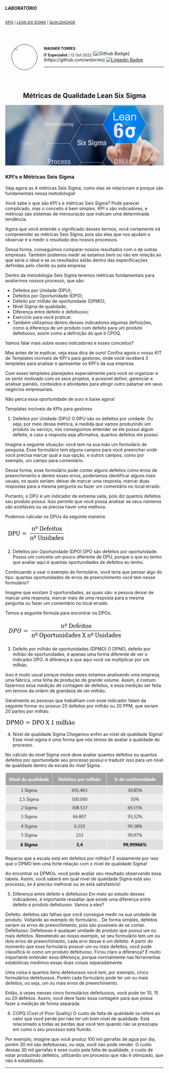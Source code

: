 ##### LABORATÓRIO<!--Obrigatorio-->
<SUB>[KPIS](#) | [LEAN SIX SIGMA](#) | [QUALIDADADE](#) </SUB>

<br />
<br />


<div class="social social-user" align="right" width-full border color-bg-default>


<div class="avatar avatar-user width-full border color-bg-default">
<img align="left" width="80" height="80" style="border-radius: 65px" 
border="1" hspace="20" src="https://avatars.githubusercontent.com/u/44095306?v=4">
</div>

<div class="nome nome-user" align="left"> 

<sub><strong>WAGNER TORRES<br/>IT Especialist</strong> | 12 Out 2022</sub> 
[![Github Badge](https://img.shields.io/badge/-Github-000?style=flat-square&logo=Github&logoColor=white&link=(https://github.com/wstorres))](https://github.com/wstorres) [![Linkedin Badge](https://img.shields.io/badge/-LinkedIn-blue?style=flat-square&logo=Linkedin&logoColor=white&link=https://www.linkedin.com/in/wstorres/)](https://www.linkedin.com/in/wstorres/)

</div>
</div>

---

<br />
<br />


<h2 align="center"> Métricas de Qualidade Lean Six Sigma </h2>

<img src="./img/six-sigma.jpg" aling="center">


### KPI’s e Métricas Seis Sigma

Veja agora as 4 métricas Seis Sigma, como elas se relacionam e porque são fundamentais nessa metodologia!


Você sabe o que são KPI´s e métricas Seis Sigma? Pode parecer complicado, mas o conceito é bem simples. KPI´s são indicadores, e métricas são sistemas de mensuração que indicam uma determinada tendência.

Agora que você entende o significado desses termos, você certamente irá compreender as métricas Seis Sigma, pois são elas que nos ajudam a observar e a medir o resultado dos nossos processos.

Dessa forma, conseguimos comparar nossos resultados com o de outras empresas. Também podemos medir se estamos bem ou não em relação ao que seria o ideal e se os resultados estão dentro das especificações definidas pelo cliente ou pela empresa.

Dentro da metodologia Seis Sigma teremos métricas fundamentais para avaliarmos nossos processo, que são:

- Defeitos por Unidade (DPU);
- Defeitos por Oportunidade (DPO);
- Defeito por milhão de oportunidade (DPMO);
- Nível Sigma de qualidade;
- Diferença entre defeito e defeituoso;
- Exercício para você praticar.
- Também utilizamos dentro desses indicadores algumas definições, como a diferença de um produto com defeito para um produto defeituoso, assim como a definição do que é CPOQ.

Vamos falar mais sobre esses indicadores e esses conceitos?

Mas antes de te explicar, veja essa dica de ouro!
Confira agora o nosso KIT de Templates incríveis de KPI's para gestores, onde você receberá 3 templates para analisar e apresentar os KPI's da sua empresa.

Com esses templates planejados especialmente para você se organizar e se sentir motivado com os seus projetos, é possível definir, gerenciar e analisar painéis, conteúdos e atividades para atingir outro patamar em seus negócios empresariais.

Não perca essa oportunidade de ouro e baixe agora!

Templates incriveis de KPIs para gestores

1. Defeitos por Unidade (DPU)
O DPU são os defeitos por unidade. Ou seja, por meio dessa métrica, à medida que vamos produzindo um produto ou serviço, nós conseguimos entender se ele possui algum defeito, e caso a resposta seja afirmativa, quantos defeitos ele possui.

Imagine a seguinte situação: você tem na sua mão um formulário de pesquisa. Esse formulário tem alguns campos para você preencher onde você precisa marcar qual a sua opção, e outros campos, como por exemplo, um campo para comentário.

Dessa forma, esse formulário pode conter alguns defeitos como erros de preenchimento e dentre esses erros, poderíamos identificar alguns mais usuais, os quais seriam: deixar de marcar uma resposta, marcar duas respostas para a mesma pergunta ou fazer um comentário no local errado.

Portanto, o DPU é um indicador de extrema valia, pois diz quantos defeitos seu produto possui. Isso permite que você possa analisar se seus números são aceitáveis ou se precisa haver uma melhora.

Podemos calcular os DPUs da seguinte maneira:

<img src="./img/calculo-dpu.png" aling-item="center">

2. Defeitos por Oportunidade (DPO)
DPO são defeitos por oportunidade. Possui um conceito um pouco diferente de DPU, porque o que eu tenho que avaliar aqui é quantas oportunidades de defeitos eu tenho.

Continuando a usar o exemplo do formulário, você teria que pensar algo do tipo: quantas oportunidades de erros de preenchimento você tem nesse formulário?

Imagine que existam 3 oportunidades, as quais são: a pessoa deixar de marcar uma resposta, marcar mais de uma resposta para a mesma pergunta ou fazer um comentário no local errado.

Temos a seguinte fórmula para encontrar os DPOs:

<img src="./img/calculo-dpo.png">

3. Defeito por milhão de oportunidades (DPMO)
O DPMO, defeito por milhão de oportunidades, é apenas uma forma diferente de ver o indicador DPO. A diferença é que aqui você vai multiplicar por um milhão.

Isso é muito usual porque muitas vezes estamos analisando uma empresa, uma fábrica, uma linha de produção de grande volume. Assim, é comum fazermos essa medição de contagem de defeitos, e essa medição ser feita em termos da ordem de grandeza de um milhão.

Geralmente as pessoas que trabalham com esse indicador falam da seguinte forma: eu possuo 20 defeitos por milhão ou 20 PPM, que seriam 20 partes por milhão.

<img src="./img/calculo-dpmo.png">

4. Nível de qualidade Sigma
Chegamos enfim ao nível de qualidade Sigma! Esse nível sigma é uma forma que nós temos de avaliar a qualidade do processo.

No cálculo do nível Sigma você deve avaliar quantos defeitos ou quantos defeitos por oportunidade seu processo possui e traduzir isso para um nível de qualidade dentro da escala do nível Sigma.

<img src="./img/niveis-sigma.png">


Reparou que a escala está em defeitos por milhão? É exatamente por isso que o DPMO tem uma forte relação com o nível de qualidade Sigma!

Ao encontrar os DPMOs, você pode avaliar seu resultado observando essa tabela. Assim, você saberá em qual nível de qualidade Sigma está seu processo, se é preciso melhorar ou se está satisfatório!

5. Diferença entre defeito e defeituoso
Em meio ao estudo desses indicadores, é importante ressaltar que existe uma diferença entre defeito e produto defeituoso. Vamos a eles?

Defeito: defeitos são falhas que você consegue medir na sua unidade de produto. Voltando ao exemplo do formulário... De forma simples, defeitos seriam os erros de preenchimento, pois são possíveis de se contar.
Defeituoso: Defeituoso é qualquer unidade de produto que possui um ou mais defeitos. Remetendo ao nosso exemplo, se seu formulário tem um ou dois erros de preenchimento, cada erro desse é um defeito. A partir do momento que esse formulário possuir um ou mais defeitos, você pode classificá-lo como um produto defeituoso.
Ficou claro a diferença? É muito importante entender essa diferença, porque normalmente nas ferramentas estatísticas medimos essas duas coisas separadamente.

Uma coisa é quantos itens defeituosos você tem, por exemplo, cinco formulários defeituosos. Porém cada formulário pode ter um ou mais defeitos, ou seja, um ou mais erros de preenchimento.

Então, à vezes nesses cinco formulários defeituosos, você pode ter 10, 15 ou 20 defeitos. Assim, você deve fazer essa contagem para que possa fazer a medição de forma separada.

6. COPQ (Cost of Poor Quality)
O custo da falta de qualidade se refere ao valor que você perde por não ter um bom nível de qualidade. Está relacionado a todas as perdas que você tem quando não se preocupa em como o seu processo está fluindo.

Por exemplo, imagine que você produz 100 mil garrafas de agua por dia, porém 30 mil são defeituosas, ou seja, você não pode vender. O custo dessas 30 mil garrafas é esse custo pela falta de qualidade, o custo de estar produzindo defeitos, utilizando um processo que não é otimizado, que não é estabilizado.

---


